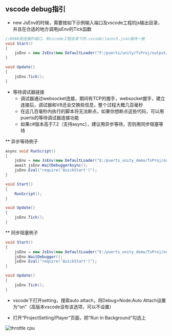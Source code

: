 ## vscode debug指引

* new JsEnv的时候，需要按如下示例输入端口及vscode工程的js输出目录，并且在合适的地方调用jsEnv的Tick函数

```csharp
//8080是连接的端口，和vscode工程目录下的.vscode\launch.json保持一致
void Start()
{
    jsEnv = new JsEnv(new DefaultLoader("F:/puerts/unity/TsProj/output/"), 8080);
}

void Update()
{
    jsEnv.Tick();
}
```

* 等待调试器链接
  - 调试器通过websocket连接，期间有TCP的握手，websocket握手，建立连接后，调试器和V8还会交换些信息，整个过程大概几百毫秒
  - 在这几百毫秒内执行的脚本将无法断点，如果你想断点这些代码，可以用puerts的等待调试器连接功能
  - 如果c#版本高于7.2（支持async），建议用异步等待，否则用同步阻塞等待
  
  
** 异步等待例子 

```csharp
async void RunScript()
{
    jsEnv = new JsEnv(new DefaultLoader("E:/puerts_unity_demo/TsProj/output/"), 8080);
    await jsEnv.WaitDebuggerAsync();
    jsEnv.Eval("require('QuickStart')");
}

void Start()
{
    RunScript();
}

void Update()
{
    jsEnv.Tick();
}
```

** 同步阻塞例子

```csharp
void Start()
{
    jsEnv = new JsEnv(new DefaultLoader("E:/puerts_unity_demo/TsProj/output/"), 8080);
    jsEnv.WaitDebugger();
    jsEnv.Eval("require('QuickStart')");
}

void Update()
{
    jsEnv.Tick();
}
```

* vscode下打开setting，搜索auto attach，将Debug>Node:Auto Attach设置为“on”（高版本vscode没有该选项，可以不设置）


* 打开“ProjectSetting/Player”页面，把“Run In Background”勾选上

![throttle cpu](../../pic/unity_run_in_background.png)
